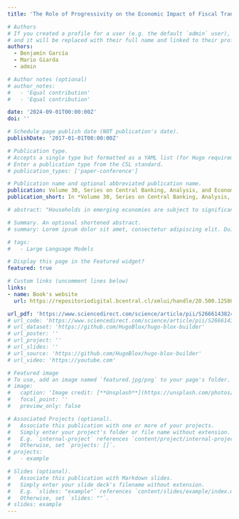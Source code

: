 ```yaml
---
title: 'The Role of Progressivity on the Economic Impact of Fiscal Transfers: a HANK for Chile'

# Authors
# If you created a profile for a user (e.g. the default `admin` user), write the username (folder name) here
# and it will be replaced with their full name and linked to their profile.
authors:
  - Benjamín García
  - Mario Giarda
  - admin

# Author notes (optional)
# author_notes:
#   - 'Equal contribution'
#   - 'Equal contribution'

date: '2024-09-01T00:00:00Z'
doi: ''

# Schedule page publish date (NOT publication's date).
publishDate: '2017-01-01T00:00:00Z'

# Publication type.
# Accepts a single type but formatted as a YAML list (for Hugo requirements).
# Enter a publication type from the CSL standard.
# publication_types: ['paper-conference']

# Publication name and optional abbreviated publication name.
publication: Volume 30, Series on Central Banking, Analysis, and Economic Policies, 2024.
publication_short: In *Volume 30, Series on Central Banking, Analysis, and Economic Policies, 2024*

# abstract: "Households in emerging economies are subject to significant income risk and have low access to financial markets. Leveraging multiple administrative microdata sources, this paper documents significant heterogeneity in asset holdings, income, and income cyclicality across the distribution of Chilean households, as well as considerable income risk. Considering this evidence, we compare the transmission mechanisms between Heterogeneous-Agent New-Keynesian models with search and matching (SAM) and sticky wage frictions (SW), and between one-liquid-asset (OA) and two-asset (TA) specifications. We propose a decomposition of consumption responses into direct, indirect, average, and cross-sectional effects. We show that the transmission mechanisms depend on the labor market setup: in SAM-OA the transmission operates through average and direct effects, while in SW-OA it is through cross-sectional effects. Assets also matter, the transmission in the SW-TA has stronger direct and average effects than SW-OA."

# Summary. An optional shortened abstract.
# summary: Lorem ipsum dolor sit amet, consectetur adipiscing elit. Duis posuere tellus ac convallis placerat. Proin tincidunt magna sed ex sollicitudin condimentum.

# tags:
#   - Large Language Models

# Display this page in the Featured widget?
featured: true

# Custom links (uncomment lines below)
links:
- name: Book's website
  url: https://repositoriodigital.bcentral.cl/xmlui/handle/20.500.12580/8017

url_pdf: 'https://www.sciencedirect.com/science/article/pii/S2666143824000073'
# url_code: 'https://www.sciencedirect.com/science/article/pii/S2666143824000073'
# url_dataset: 'https://github.com/HugoBlox/hugo-blox-builder'
# url_poster: ''
# url_project: ''
# url_slides: ''
# url_source: 'https://github.com/HugoBlox/hugo-blox-builder'
# url_video: 'https://youtube.com'

# Featured image
# To use, add an image named `featured.jpg/png` to your page's folder.
# image:
#   caption: 'Image credit: [**Unsplash**](https://unsplash.com/photos/pLCdAaMFLTE)'
#   focal_point: ''
#   preview_only: false

# Associated Projects (optional).
#   Associate this publication with one or more of your projects.
#   Simply enter your project's folder or file name without extension.
#   E.g. `internal-project` references `content/project/internal-project/index.md`.
#   Otherwise, set `projects: []`.
# projects:
#   - example

# Slides (optional).
#   Associate this publication with Markdown slides.
#   Simply enter your slide deck's filename without extension.
#   E.g. `slides: "example"` references `content/slides/example/index.md`.
#   Otherwise, set `slides: ""`.
# slides: example
---
```


<!-- {{% callout note %}}
Click the _Cite_ button above to demo the feature to enable visitors to import publication metadata into their reference management software.
{{% /callout %}}

{{% callout note %}}
Create your slides in Markdown - click the _Slides_ button to check out the example.
{{% /callout %}}

Add the publication's **full text** or **supplementary notes** here. You can use rich formatting such as including [code, math, and images](https://docs.hugoblox.com/content/writing-markdown-latex/). -->
